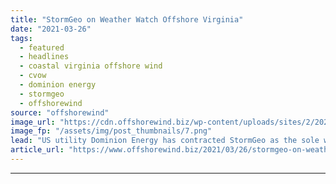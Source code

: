 ```yaml
---
title: "StormGeo on Weather Watch Offshore Virginia"
date: "2021-03-26"
tags: 
  - featured
  - headlines
  - coastal virginia offshore wind
  - cvow
  - dominion energy
  - stormgeo
  - offshorewind
source: "offshorewind"
image_url: "https://cdn.offshorewind.biz/wp-content/uploads/sites/2/2021/03/26150004/StormGeo-on-Weather-Watch-Offshore-Virginia.png"
image_fp: "/assets/img/post_thumbnails/7.png"
lead: "US utility Dominion Energy has contracted StormGeo as the sole weather forecast provider for"
article_url: "https://www.offshorewind.biz/2021/03/26/stormgeo-on-weather-watch-offshore-virginia/"
---
```


---
